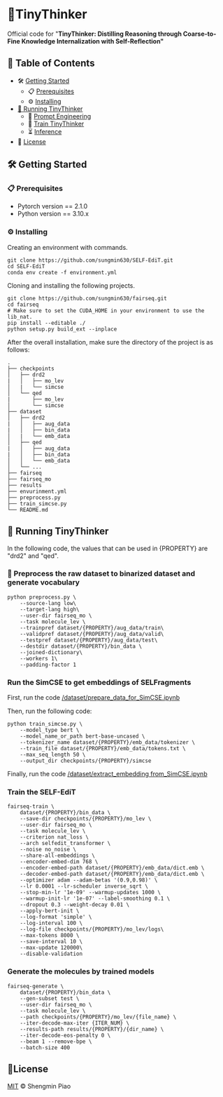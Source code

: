# :star2:TinyThinker

Official code for "**TinyThinker: Distilling Reasoning through Coarse-to-Fine Knowledge Internalization with Self-Reflection"**

## :bookmark_tabs: Table of Contents

- :hammer_and_wrench: [Getting Started](#getting-started)
  - :clipboard: [Prerequisites](#prerequisites)
  - :gear: [Installing](#installing)
- [:rocket: Running TinyThinker](#rocket-running-tinythinker)
  - :memo: [Prompt Engineering](#prompt-engineering)
  - :dart: [Train TinyThinker](#train-tinythinker)
  - :hourglass_flowing_sand: [Inference](#inference)
- :page_facing_up: [License](#license)

## :hammer_and_wrench: Getting Started

### :clipboard: Prerequisites

* Pytorch version == 2.1.0
* Python version == 3.10.x

### :gear: Installing

Creating an environment with commands.

```
git clone https://github.com/sungmin630/SELF-EdiT.git
cd SELF-EdiT
conda env create -f environment.yml
```

Cloning and installing the following projects.

```
git clone https://github.com/sungmin630/fairseq.git
cd fairseq
# Make sure to set the CUDA_HOME in your environment to use the lib_nat.
pip install --editable ./
python setup.py build_ext --inplace
```

After the overall installation, make sure the directory of the project is as follows:
    
    .
    ├── checkpoints
    │   ├── drd2
    |   │   ├── mo_lev
    │   |   └── simcse
    │   └── qed
    |       ├── mo_lev
    │       └── simcse
    ├── dataset
    │   ├── drd2
    |   │   ├── aug_data
    |   │   ├── bin_data
    │   |   └── emb_data
    │   ├── qed
    |   │   ├── aug_data
    |   │   ├── bin_data
    │   │   └── emb_data
    │   └── ...    
    ├── fairseq
    ├── fairseq_mo
    ├── results
    ├── envurinment.yml
    ├── preprocess.py
    ├── train_simcse.py
    └── README.md

## :rocket: Running TinyThinker

In the following code, the values that can be used in {PROPERTY} are "drd2" and "qed".

### :file_folder: Preprocess the raw dataset to binarized dataset and generate vocabulary

```
python preprocess.py \
    --source-lang low\
    --target-lang high\
    --user-dir fairseq_mo \
    --task molecule_lev \
    --trainpref dataset/{PROPERTY}/aug_data/train\
    --validpref dataset/{PROPERTY}/aug_data/valid\
    --testpref dataset/{PROPERTY}/aug_data/test\
    --destdir dataset/{PROPERTY}/bin_data \
    --joined-dictionary\
    --workers 1\
    --padding-factor 1
```

### Run the SimCSE to get embeddings of SELFragments
First, run the code [/dataset/prepare_data_for_SimCSE.ipynb](https://github.com/sungmin630/SELF-EdiT/blob/main/dataset/prepare_data_for_SimCSE.ipynb)

Then, run the following code:
```
python train_simcse.py \
    --model_type bert \
    --model_name_or_path bert-base-uncased \
    --tokenizer_name dataset/{PROPERTY}/emb_data/tokenizer \
    --train_file dataset/{PROPERTY}/emb_data/tokens.txt \
    --max_seq_length 50 \
    --output_dir checkpoints/{PROPERTY}/simcse
```

Finally, run the code [/dataset/extract_embedding from_SimCSE.ipynb](https://github.com/sungmin630/SELF-EdiT/blob/main/dataset/extract_embedding_from_SimCSE.ipynb)

### Train the SELF-EdiT

```
fairseq-train \
    dataset/{PROPERTY}/bin_data \
    --save-dir checkpoints/{PROPERTY}/mo_lev \
    --user-dir fairseq_mo \
    --task molecule_lev \
    --criterion nat_loss \
    --arch selfedit_transformer \
    --noise no_noise \
    --share-all-embeddings \
    --encoder-embed-dim 768 \
    --encoder-embed-path dataset/{PROPERTY}/emb_data/dict.emb \
    --decoder-embed-path dataset/{PROPERTY}/emb_data/dict.emb \
    --optimizer adam --adam-betas '(0.9,0.98)' \
    --lr 0.0001 --lr-scheduler inverse_sqrt \
    --stop-min-lr '1e-09' --warmup-updates 1000 \
    --warmup-init-lr '1e-07' --label-smoothing 0.1 \
    --dropout 0.3 --weight-decay 0.01 \
    --apply-bert-init \
    --log-format 'simple' \
    --log-interval 100 \
    --log-file checkpoints/{PROPERTY}/mo_lev/logs\
    --max-tokens 8000 \
    --save-interval 10 \
    --max-update 120000\
    --disable-validation
```

### Generate the molecules by trained models

```
fairseq-generate \
    dataset/{PROPERTY}/bin_data \
    --gen-subset test \
    --user-dir fairseq_mo \
    --task molecule_lev \
    --path checkpoints/{PROPERTY}/mo_lev/{file_name} \
    --iter-decode-max-iter {ITER_NUM} \
    --results-path results/{PROPERTY}/{dir_name} \
    --iter-decode-eos-penalty 0 \
    --beam 1 --remove-bpe \
    --batch-size 400
```

## :page_facing_up:License

[MIT](LICENSE) © Shengmin Piao
